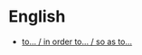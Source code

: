 <!-- generated by markdown-notes-tree -->

# English

<!-- optional markdown-notes-tree directory description starts here -->

<!-- optional markdown-notes-tree directory description ends here -->

- [to… / in order to… / so as to…](<to-in order to-so as to.md>)
